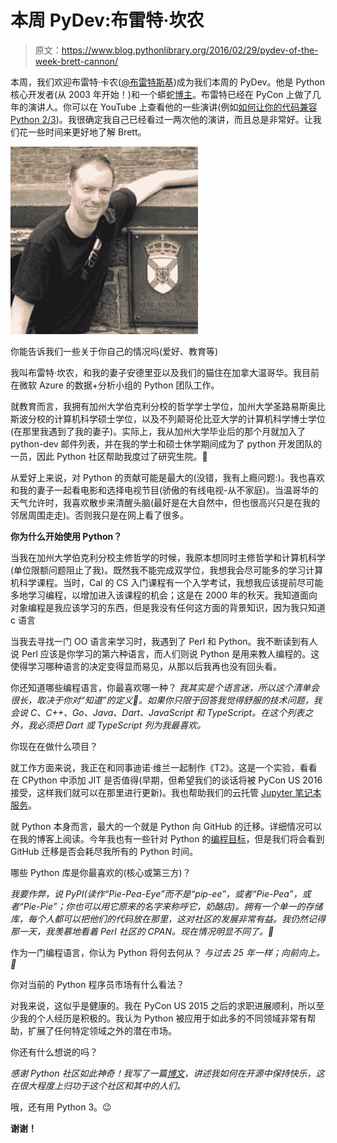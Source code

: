 # 本周 PyDev:布雷特·坎农

> 原文：<https://www.blog.pythonlibrary.org/2016/02/29/pydev-of-the-week-brett-cannon/>

本周，我们欢迎布雷特·卡农([@布雷特斯基](https://twitter.com/brettsky))成为我们本周的 PyDev。他是 Python 核心开发者(从 2003 年开始！)和一个蟒蛇[博主](http://www.snarky.ca/)。布雷特已经在 PyCon 上做了几年的演讲人。你可以在 YouTube 上查看他的一些演讲(例如[如何让你的代码兼容 Python 2/3](https://www.youtube.com/watch?v=KPzDX5TX5HE))。我很确定我自己已经看过一两次他的演讲，而且总是非常好。让我们花一些时间来更好地了解 Brett。

![brett_cannon](img/2412dd383e76a0a04d88f6184c0df574.png)

你能告诉我们一些关于你自己的情况吗(爱好、教育等)

我叫布雷特·坎农，和我的妻子安德里亚以及我们的猫住在加拿大温哥华。我目前在微软 Azure 的数据+分析小组的 Python 团队工作。

就教育而言，我拥有加州大学伯克利分校的哲学学士学位，加州大学圣路易斯奥比斯波分校的计算机科学硕士学位，以及不列颠哥伦比亚大学的计算机科学博士学位(在那里我遇到了我的妻子)。实际上，我从加州大学毕业后的那个月就加入了 python-dev 邮件列表，并在我的学士和硕士休学期间成为了 python 开发团队的一员，因此 Python 社区帮助我度过了研究生院。🙂

从爱好上来说，对 Python 的贡献可能是最大的(没错，我有上瘾问题:)。我也喜欢和我的妻子一起看电影和选择电视节目(骄傲的有线电视-从不家庭)。当温哥华的天气允许时，我喜欢散步来清醒头脑(最好是在大自然中，但也很高兴只是在我的邻居周围走走)。否则我只是在网上看了很多。

**你为什么开始使用 Python？**

当我在加州大学伯克利分校主修哲学的时候，我原本想同时主修哲学和计算机科学(单位限额问题阻止了我)。既然我不能完成双学位，我想我会尽可能多的学习计算机科学课程。当时，Cal 的 CS 入门课程有一个入学考试，我想我应该提前尽可能多地学习编程，以增加进入该课程的机会；这是在 2000 年的秋天。我知道面向对象编程是我应该学习的东西，但是我没有任何这方面的背景知识，因为我只知道 c 语言

当我去寻找一门 OO 语言来学习时，我遇到了 Perl 和 Python。我不断读到有人说 Perl 应该是你学习的第六种语言，而人们则说 Python 是用来教人编程的。这使得学习哪种语言的决定变得显而易见，从那以后我再也没有回头看。

你还知道哪些编程语言，你最喜欢哪一种？
 *我其实是个语言迷，所以这个清单会很长，取决于你对“知道”的定义🙂。如果你只限于回答我觉得舒服的技术问题，我会说 C、C++、Go、Java、Dart、JavaScript 和 TypeScript。在这个列表之外，我必须把 Dart 或 TypeScript 列为我最喜欢。*

你现在在做什么项目？

就工作方面来说，我正在和同事迪诺·维兰一起制作《T2》。这是一个实验，看看在 CPython 中添加 JIT 是否值得(早期，但希望我们的谈话将被 PyCon US 2016 接受，这样我们就可以在那里进行更新)。我也帮助我们的云托管 [Jupyter 笔记本服务](http://blogs.technet.com/b/machinelearning/archive/2015/07/24/introducing-jupyter-notebooks-in-azure-ml-studio.aspx)。

就 Python 本身而言，最大的一个就是 Python 向 GitHub 的迁移。详细情况可以在我的博客上阅读。今年我也有一些针对 Python 的[编程目标](http://www.snarky.ca/my-new-years-programming-resolutions)，但是我们将会看到 GitHub 迁移是否会耗尽我所有的 Python 时间。

哪些 Python 库是你最喜欢的(核心或第三方)？

*我要作弊，说 PyPI(读作“Pie-Pea-Eye”而不是“pip-ee”，或者“Pie-Pea”，或者“Pie-Pie”；你也可以用它原来的名字来称呼它，奶酪店)。拥有一个单一的存储库，每个人都可以把他们的代码放在那里，这对社区的发展非常有益。我仍然记得那一天，我羡慕地看着 Perl 社区的 CPAN。现在情况明显不同了。🙂*

作为一门编程语言，你认为 Python 将何去何从？
 *与过去 25 年一样；向前向上。🙂*

你对当前的 Python 程序员市场有什么看法？

对我来说，这似乎是健康的。我在 PyCon US 2015 之后的求职进展顺利，所以至少我的个人经历是积极的。我认为 Python 被应用于如此多的不同领域非常有帮助，扩展了任何特定领域之外的潜在市场。

你还有什么想说的吗？

*感谢 Python 社区如此神奇！我写了一篇[博文](http://www.snarky.ca/how-i-stay-happy-making-open-source-software)，讲述我如何在开源中保持快乐，这在很大程度上归功于这个社区和其中的人们。*

哦，还有用 Python 3。😉

**谢谢！**